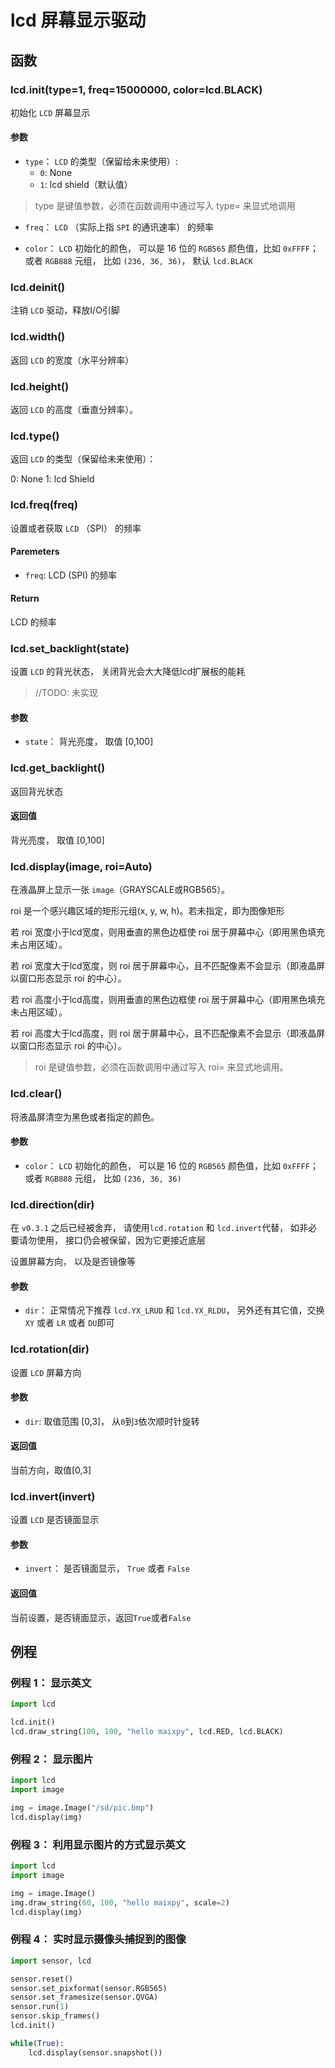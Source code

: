 lcd 屏幕显示驱动
====



## 函数

### lcd.init(type=1, freq=15000000, color=lcd.BLACK)

初始化 `LCD` 屏幕显示

#### 参数

* `type`： `LCD` 的类型（保留给未来使用）:
  * `0`: None
  * `1`: lcd shield（默认值）
> type 是键值参数，必须在函数调用中通过写入 type= 来显式地调用

* `freq`： `LCD` （实际上指 `SPI` 的通讯速率） 的频率

* `color`： `LCD` 初始化的颜色， 可以是 16 位的 `RGB565` 颜色值，比如 `0xFFFF`； 或者 `RGB888` 元组， 比如 `(236, 36, 36)`， 默认 `lcd.BLACK`

### lcd.deinit()

注销 `LCD` 驱动，释放I/O引脚

### lcd.width()

返回 `LCD` 的宽度（水平分辨率）


### lcd.height()

返回 `LCD` 的高度（垂直分辨率）。


### lcd.type()

返回 `LCD` 的类型（保留给未来使用）：

0: None
1: lcd Shield

### lcd.freq(freq)

设置或者获取 `LCD` （SPI） 的频率

#### Paremeters

* `freq`: LCD (SPI) 的频率

#### Return

LCD 的频率


### lcd.set_backlight(state)

设置 `LCD` 的背光状态， 关闭背光会大大降低lcd扩展板的能耗

> //TODO: 未实现

#### 参数

* `state`： 背光亮度， 取值 [0,100]

### lcd.get_backlight()

返回背光状态

#### 返回值

背光亮度， 取值 [0,100]

### lcd.display(image, roi=Auto)

在液晶屏上显示一张 `image`（GRAYSCALE或RGB565）。

roi 是一个感兴趣区域的矩形元组(x, y, w, h)。若未指定，即为图像矩形

若 roi 宽度小于lcd宽度，则用垂直的黑色边框使 roi 居于屏幕中心（即用黑色填充未占用区域）。

若 roi 宽度大于lcd宽度，则 roi 居于屏幕中心，且不匹配像素不会显示（即液晶屏以窗口形态显示 roi 的中心）。

若 roi 高度小于lcd高度，则用垂直的黑色边框使 roi 居于屏幕中心（即用黑色填充未占用区域）。

若 roi 高度大于lcd高度，则 roi 居于屏幕中心，且不匹配像素不会显示（即液晶屏以窗口形态显示 roi 的中心）。

> roi 是键值参数，必须在函数调用中通过写入 roi= 来显式地调用。

### lcd.clear()

将液晶屏清空为黑色或者指定的颜色。

#### 参数

* `color`： `LCD` 初始化的颜色， 可以是 16 位的 `RGB565` 颜色值，比如 `0xFFFF`； 或者 `RGB888` 元组， 比如 `(236, 36, 36)`


### lcd.direction(dir)

在 `v0.3.1` 之后已经被舍弃， 请使用`lcd.rotation` 和 `lcd.invert`代替， 如非必要请勿使用， 接口仍会被保留，因为它更接近底层

设置屏幕方向， 以及是否镜像等

#### 参数

* `dir`： 正常情况下推荐 `lcd.YX_LRUD` 和 `lcd.YX_RLDU`， 另外还有其它值，交换 `XY` 或者 `LR` 或者 `DU`即可

### lcd.rotation(dir)

设置 `LCD` 屏幕方向

#### 参数

* `dir`: 取值范围 [0,3]， 从`0`到`3`依次顺时针旋转

#### 返回值

当前方向，取值[0,3]

### lcd.invert(invert)

设置 `LCD` 是否镜面显示

#### 参数

* `invert`： 是否镜面显示， `True` 或者 `False`

#### 返回值

当前设置，是否镜面显示，返回`True`或者`False`



## 例程

### 例程 1： 显示英文

```python
import lcd

lcd.init()
lcd.draw_string(100, 100, "hello maixpy", lcd.RED, lcd.BLACK)

```

### 例程 2： 显示图片

```python
import lcd
import image

img = image.Image("/sd/pic.bmp")
lcd.display(img)
```

### 例程 3： 利用显示图片的方式显示英文

```python
import lcd
import image

img = image.Image()
img.draw_string(60, 100, "hello maixpy", scale=2) 
lcd.display(img)
```

### 例程 4： 实时显示摄像头捕捉到的图像

```python
import sensor, lcd

sensor.reset()
sensor.set_pixformat(sensor.RGB565)
sensor.set_framesize(sensor.QVGA)
sensor.run(1)
sensor.skip_frames()
lcd.init()

while(True):
    lcd.display(sensor.snapshot())
```




